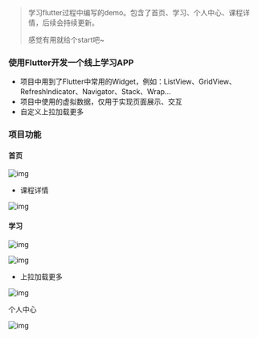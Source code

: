 > 学习flutter过程中编写的demo。包含了首页、学习、个人中心、课程详情，后续会持续更新。
>
> 感觉有用就给个start吧~

### 使用Flutter开发一个线上学习APP

- 项目中用到了Flutter中常用的Widget，例如：ListView、GridView、RefreshIndicator、Navigator、Stack、Wrap...
- 项目中使用的虚拟数据，仅用于实现页面展示、交互
- 自定义上拉加载更多

### 项目功能

#### 首页

![img](https://raw.githubusercontent.com/lxy1028900373/my-flutter-app/master/images/home.png)

- 课程详情

![img](https://raw.githubusercontent.com/lxy1028900373/my-flutter-app/master/images/detail.png)

#### 学习

![img](https://raw.githubusercontent.com/lxy1028900373/my-flutter-app/master/images/subject_task.png)

![img](https://raw.githubusercontent.com/lxy1028900373/my-flutter-app/master/images/subject_lesson.png)

- 上拉加载更多

![img](https://raw.githubusercontent.com/lxy1028900373/my-flutter-app/master/images/subject_loadmore.png)

个人中心

![img](https://raw.githubusercontent.com/lxy1028900373/my-flutter-app/master/images/ucenter.png)